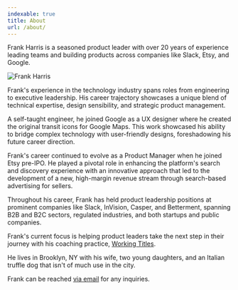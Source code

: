 ```yaml
---
indexable: true
title: About
url: /about/
---
```


Frank Harris is a seasoned product leader with over 20 years of experience leading teams and building products across companies like Slack, Etsy, and Google.

<div class="clearfix">
  <div class="about-image-container">
    <img src="/images/speaking.jpg" alt="Frank Harris" class="about-image scale-hover">
  </div>
</div>

Frank's experience in the technology industry spans roles from engineering to executive leadership. His career trajectory showcases a unique blend of technical expertise, design sensibility, and strategic product management.

A self-taught engineer, he joined Google as a UX designer where he created the original transit icons for Google Maps. This work showcased his ability to bridge complex technology with user-friendly designs, foreshadowing his future career direction.

Frank's career continued to evolve as a Product Manager when he joined Etsy pre-IPO. He played a pivotal role in enhancing the platform's search and discovery experience with an innovative approach that led to the development of a new, high-margin revenue stream through search-based advertising for sellers.

Throughout his career, Frank has held product leadership positions at prominent companies like Slack, InVision, Casper, and Betterment, spanning B2B and B2C sectors, regulated industries, and both startups and public companies.

Frank's current focus is helping product leaders take the next step in their journey with his coaching practice, [Working Titles](/services).

He lives in Brooklyn, NY with his wife, two young daughters, and an Italian truffle dog that isn't of much use in the city.

Frank can be reached [via email](/mailto) for any inquiries.